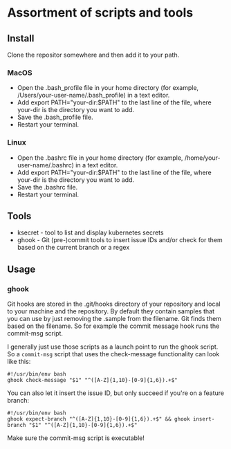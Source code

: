 # Assortment of scripts and tools

## Install

Clone the repositor somewhere and then add it to your path.

### MacOS

* Open the .bash_profile file in your home directory (for example, /Users/your-user-name/.bash_profile) in a text editor.
* Add export PATH="your-dir:$PATH" to the last line of the file, where your-dir is the directory you want to add.
* Save the .bash_profile file.
* Restart your terminal.

### Linux

* Open the .bashrc file in your home directory (for example, /home/your-user-name/.bashrc) in a text editor.
* Add export PATH="your-dir:$PATH" to the last line of the file, where your-dir is the directory you want to add.
* Save the .bashrc file.
* Restart your terminal.

## Tools

* ksecret - tool to list and display kubernetes secrets
* ghook - Git (pre-)commit tools to insert issue IDs and/or check for them based on the current branch or a regex

## Usage

### ghook

Git hooks are stored in the .git/hooks directory of your repository and local to your machine and the repository. By default
they contain samples that you can use by just removing the .sample from the filename. Git finds them based on the filename. So 
for example the commit message hook runs the commit-msg script.

I generally just use those scripts as a launch point to run the ghook script. So a `commit-msg` script that uses the check-message
functionality can look like this:

    #!/usr/bin/env bash
    ghook check-message "$1" "^([A-Z]{1,10}-[0-9]{1,6}).+$"

You can also let it insert the issue ID, but only succeed if you're on a feature branch:

    #!/usr/bin/env bash
    ghook expect-branch "^([A-Z]{1,10}-[0-9]{1,6}).+$" && ghook insert-branch "$1" "^([A-Z]{1,10}-[0-9]{1,6}).+$"


Make sure the commit-msg script is executable!